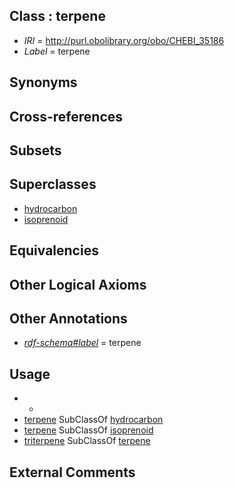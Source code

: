 
## Class : terpene

 * *IRI* = http://purl.obolibrary.org/obo/CHEBI_35186
 * *Label* = terpene

## Synonyms


## Cross-references


## Subsets


## Superclasses

 * [hydrocarbon](../../CHEBI/32/CHEBI_24632.md)
 * [isoprenoid](../../CHEBI/13/CHEBI_24913.md)

## Equivalencies


## Other Logical Axioms


## Other Annotations

 * *[rdf-schema#label](../../el/rdf-schema#label.md)* = terpene

## Usage

 * -
 * [terpene](../../CHEBI/86/CHEBI_35186.md) SubClassOf [hydrocarbon](../../CHEBI/32/CHEBI_24632.md)
 * [terpene](../../CHEBI/86/CHEBI_35186.md) SubClassOf [isoprenoid](../../CHEBI/13/CHEBI_24913.md)
 * [triterpene](../../CHEBI/91/CHEBI_35191.md) SubClassOf [terpene](../../CHEBI/86/CHEBI_35186.md)

## External Comments

